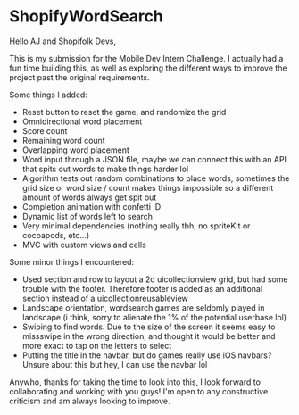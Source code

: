# ShopifyWordSearch

Hello AJ and Shopifolk Devs,

This is my submission for the Mobile Dev Intern Challenge. I actually had a fun time building this, as well as exploring the different ways to improve the project past the original requirements.

Some things I added:
- Reset button to reset the game, and randomize the grid
- Omnidirectional word placement 
- Score count
- Remaining word count
- Overlapping word placement
- Word input through a JSON file, maybe we can connect this with an API that spits out words to make things harder lol
- Algorithm tests out random combinations to place words, sometimes the grid size or word size / count makes things impossible so a different amount of words always get spit out
- Completion animation with confetti :D
- Dynamic list of words left to search
- Very minimal dependencies (nothing really tbh, no spriteKit or cocoapods, etc...) 
- MVC with custom views and cells

Some minor things I encountered:
- Used section and row to layout a 2d uicollectionview grid, but had some trouble with the footer. Therefore footer is added as an additional section instead of a uicollectionreusableview
- Landscape orientation, wordsearch games are seldomly played in landscape (i think, sorry to alienate the 1% of the potential userbase lol)
- Swiping to find words. Due to the size of the screen it seems easy to missswipe in the wrong direction, and thought it would be better and more exact to tap on the letters to select
- Putting the title in the navbar, but do games really use iOS navbars? Unsure about this but hey, I can use the navbar lol

Anywho, thanks for taking the time to look into this, I look forward to collaborating and working with you guys! I'm open to any constructive criticism and am always looking to improve.
